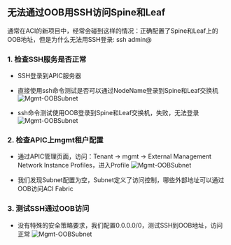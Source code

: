 ## 无法通过OOB用SSH访问Spine和Leaf

通常在ACI的新项目中，经常会碰到这样的情况：正确配置了Spine和Leaf上的OOB地址，但是为什么无法用SSH登录: ssh admin@<spine or leaf OOB address>

### 1. 检查SSH服务是否正常
+ SSH登录到APIC服务器
+ 直接使用ssh命令测试是否可以通过NodeName登录到Spine和Leaf交换机
![Mgmt-OOBSubnet](https://github.com/syz2000/cisco-aci-troubleshooting/blob/master/resource/Mgmt-OOBSubnet-01.png)

+ ssh命令测试使用OOB登录到Spine和Leaf交换机，失败，无法登录
![Mgmt-OOBSubnet](https://github.com/syz2000/cisco-aci-troubleshooting/blob/master/resource/Mgmt-OOBSubnet-02.png)

### 2. 检查APIC上mgmt租户配置
+ 通过APIC管理页面，访问：Tenant -> mgmt -> External Management Network Instance Profiles，进入Profile
![Mgmt-OOBSubnet](https://github.com/syz2000/cisco-aci-troubleshooting/blob/master/resource/Mgmt-OOBSubnet-03.png)

+ 我们发现Subnet配置为空，Subnet定义了访问控制，哪些外部地址可以通过OOB访问ACI Fabric

### 3. 测试SSH通过OOB访问
+ 没有特殊的安全策略要求，我们配置0.0.0.0/0，测试SSH到OOB地址，访问正常
![Mgmt-OOBSubnet](https://github.com/syz2000/cisco-aci-troubleshooting/blob/master/resource/Mgmt-OOBSubnet-04.png)

